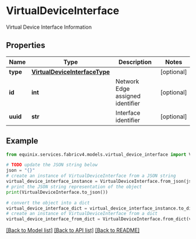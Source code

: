 # VirtualDeviceInterface

Virtual Device Interface Information

## Properties

Name | Type | Description | Notes
------------ | ------------- | ------------- | -------------
**type** | [**VirtualDeviceInterfaceType**](VirtualDeviceInterfaceType.md) |  | [optional] 
**id** | **int** | Network Edge assigned identifier | [optional] 
**uuid** | **str** | Interface identifier | [optional] 

## Example

```python
from equinix.services.fabricv4.models.virtual_device_interface import VirtualDeviceInterface

# TODO update the JSON string below
json = "{}"
# create an instance of VirtualDeviceInterface from a JSON string
virtual_device_interface_instance = VirtualDeviceInterface.from_json(json)
# print the JSON string representation of the object
print(VirtualDeviceInterface.to_json())

# convert the object into a dict
virtual_device_interface_dict = virtual_device_interface_instance.to_dict()
# create an instance of VirtualDeviceInterface from a dict
virtual_device_interface_from_dict = VirtualDeviceInterface.from_dict(virtual_device_interface_dict)
```
[[Back to Model list]](../README.md#documentation-for-models) [[Back to API list]](../README.md#documentation-for-api-endpoints) [[Back to README]](../README.md)


